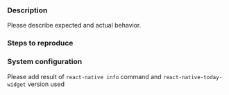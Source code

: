 ### Description
Please describe expected and actual behavior.

### Steps to reproduce

### System configuration
Please add result of `react-native info` command and `react-native-today-widget` version used

